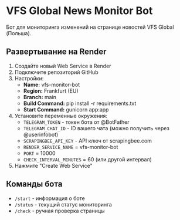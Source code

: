 # VFS Global News Monitor Bot

Бот для мониторинга изменений на странице новостей VFS Global (Польша).

## Развертывание на Render

1. Создайте новый Web Service в Render
2. Подключите репозиторий GitHub
3. Настройки:
   - **Name:** vfs-monitor-bot
   - **Region:** Frankfurt (EU)
   - **Branch:** main
   - **Build Command:** pip install -r requirements.txt
   - **Start Command:** gunicorn app:app
4. Установите переменные окружения:
   - `TELEGRAM_TOKEN` - токен бота от @BotFather
   - `TELEGRAM_CHAT_ID` - ID вашего чата (можно получить через @userinfobot)
   - `SCRAPINGBEE_API_KEY` - API ключ от scrapingbee.com
   - `RENDER_SERVICE_NAME` = vfs-monitor-bot
   - `PORT` = 10000
   - `CHECK_INTERVAL_MINUTES` = 60 (или другой интервал)
5. Нажмите "Create Web Service"

## Команды бота
- `/start` - информация о боте
- `/status` - текущий статус мониторинга
- `/check` - ручная проверка страницы